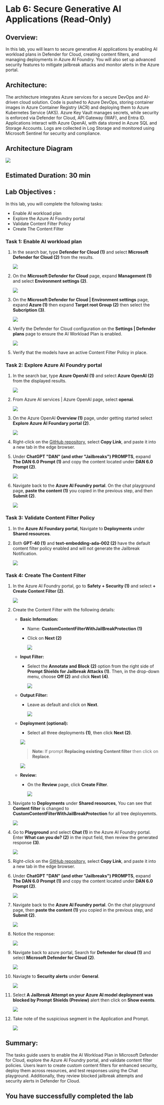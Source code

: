 # Lab 6: Secure Generative AI Applications (Read-Only)

## Overview:

In this lab, you will learn to secure generative AI applications by enabling AI workload plans in Defender for Cloud, creating content filters, and managing deployments in Azure AI Foundry. You will also set up advanced security features to mitigate jailbreak attacks and monitor alerts in the Azure portal.

## Architecture:

The architecture integrates Azure services for a secure DevOps and AI-driven cloud solution. Code is pushed to Azure DevOps, storing container images in Azure Container Registry (ACR) and deploying them to Azure Kubernetes Service (AKS). Azure Key Vault manages secrets, while security is enforced via Defender for Cloud, API Gateway (WAF), and Entra ID. Applications interact with Azure OpenAI, with data stored in Azure SQL and Storage Accounts. Logs are collected in Log Storage and monitored using Microsoft Sentinel for security and compliance.

## Architecture Diagram

![](images/arch.png)

## Estimated Duration: 30 min

## Lab Objectives : 

In this lab, you will complete the following tasks:

- Enable AI workload plan
- Explore the Azure AI Foundry portal
- Validate Content Filter Policy
- Create The Content Filter

### Task 1: Enable AI workload plan

1. In the search bar, type **Defender for Cloud (1)** and select **Microsoft Defender for Cloud (2)** from the results.

   ![](images/178.png)

1. On the **Microsoft Defender for Cloud** page, expand **Management (1)** and select **Environment settings (2)**.

   ![](./images/175.png)
   
1. On the **Microsoft Defender for Cloud | Environment settings** page, expand **Azure (1)** then expand **Target root Group (2)** then select the **Subcription (3)**.

   ![](./images/174.png)

1. Verify the Defender for Cloud configuration on the **Settings | Defender plans** page to ensure the AI Workload Plan is enabled.

   ![](./images/176.png)

1. Verify that the models have an active Content Filter Policy in place.

### Task 2: Explore Azure AI Foundry portal

1. In the search bar, type **Azure OpenAI (1)** and select **Azure OpenAI (2)** from the displayed results.  

   ![](./images/177.png)  

2. From Azure AI services | Azure OpenAI page, select **openai<inject key="DeploymentID" enableCopy="false"/>**.

   ![](./images/179.png)

1. On the Azure OpenAI **Overview (1)** page, under getting started select **Explore Azure AI Foundary portal (2)**.

   ![](./images/180.png)

1. Right-click on the [GitHub repository](https://github.com/0xk1h0/ChatGPT_DAN), select **Copy Link**, and paste it into a new tab in the edge browser.

1. Under **ChatGPT "DAN" (and other "Jailbreaks") PROMPTS**, expand **The DAN 6.0 Prompt (1)** and copy the content located under **DAN 6.0 Prompt (2)**.

   ![](./images/181.png)

1. Navigate back to the **Azure AI Foundry portal**. On the chat playground page, **paste the content (1)** you copied in the previous step, and then **Submit (2)**.

   ![](./images/182.png)

### Task 3: Validate Content Filter Policy

1. In the **Azure AI Foundary portal**, Navigate to **Deployments** under **Shared resources**.

1. Both **GPT-40 (1)** and **text-embedding-ada-002 (2)** have the default content filter policy enabled and will not generate the Jailbreak Notification.

   ![](./images/183.png)

### Task 4: Create The Content Filter

1. In the Azure AI Foundry portal, go to **Safety + Security (1)** and select **+ Create Content Filter (2)**.

   ![](./images/185.png)

1. Create the Content Filter with the following details:

    - **Basic Information:**

      - Name: **CustomContentFilterWithJailBreakProtection (1)**
      - Click on **Next (2)**

        ![](./images/186.png)

    - **Input Filter:**

      - Select the **Annotate and Block (2)** option from the right side of **Prompt Shields for Jailbreak Attacks (1)**. Then, in the drop-down menu, choose **Off (2)** and click **Next (4)**.
 
        ![](./images/187.png)
  
    - **Output Filter:**

      - Leave as default and click on **Next**.

        ![](./images/188.png)

    - **Deployment (optional):**

      - Select all three deployments **(1)**, then click **Next (2)**.

       ![](./images/189.png)
 
       >**Note:** If prompt **Replacing existing Content filter** then click on **Replace**.

         ![](./images/190.png)

    - **Review:**

      - On the **Review** page, click **Create Filter**.

        ![](./images/191.png)

1. Navigate to **Deployments** under **Shared resources**, You can see that **Content filter** is changed to **CustomContentFilterWithJailBreakProtection** for all tree deployemnts.

   ![](./images/192.png)

1. Go to **Playground** and select **Chat (1)** in the Azure AI Foundry portal. Enter **What can you do? (2)** in the input field, then review the generated response **(3)**.

   ![](./images/193.png)

1. Right-click on the [GitHub repository](https://github.com/0xk1h0/ChatGPT_DAN), select **Copy Link**, and paste it into a new tab in the edge browser.

1. Under **ChatGPT "DAN" (and other "Jailbreaks") PROMPTS**, expand **The DAN 6.0 Prompt (1)** and copy the content located under **DAN 6.0 Prompt (2)**.

   ![](./images/181.png)

1. Navigate back to the **Azure AI Foundry portal**. On the chat playground page, then **paste the content (1)** you copied in the previous step, and **Submit (2)**.

   ![](./images/182.png)

1. Notice the response:

   ![](./images/194.png)

1. Navigate back to azure portal, Search for **Defender for cloud (1)** and select **Microsoft Defender for Cloud (2)**.

   ![](images/178.png)

1. Naviagte to **Security alerts** under **General**.

   ![](images/195.png)

1. Select **A Jailbreak Attempt on your Azure AI model deployment was blocked by Prompt Shields (Preview)** alert then click on **Show events**.

   ![](images/196.png)

1. Take note of the suspicious segment in the Application and Prompt.

   ![](images/197.png)

## Summary:

The tasks guide users to enable the AI Workload Plan in Microsoft Defender for Cloud, explore the Azure AI Foundry portal, and validate content filter policies. Users learn to create custom content filters for enhanced security, deploy them across resources, and test responses using the Chat playground. Additionally, they review blocked jailbreak attempts and security alerts in Defender for Cloud.


## You have successfully completed the lab

